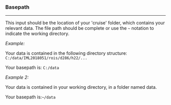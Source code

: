 ### Basepath

***
This input should be the location of your 'cruise' folder, which contains your relevant data. 
The file path should be complete or use the `~` notation to indicate the working directory. 

*Example:* 

Your data is contained in the following directory structure:
`C:/data/IML2018051/rois/d286/h22/...`

Your basepath is: `C:/data`

*Example 2:*

Your data is contained in your working directory, in a folder named data.

Your basepath is:`~/data`




